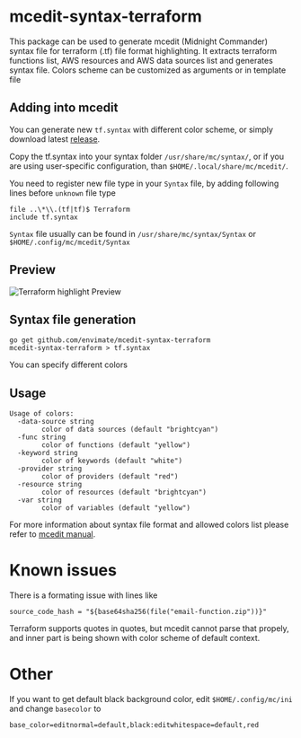 # mcedit-syntax-terraform

This package can be used to generate mcedit (Midnight Commander) syntax file for terraform (.tf) file format highlighting.
It extracts terraform functions list, AWS resources and AWS data sources list and generates syntax file.
Colors scheme can be customized as arguments or in template file

## Adding into mcedit
You can generate new `tf.syntax` with different color scheme, or simply download latest [release](../../releases/download/v0.2/tf.syntax).

Copy the tf.syntax into your syntax folder `/usr/share/mc/syntax/`, or if you are using user-specific configuration, than `$HOME/.local/share/mc/mcedit/`.

You need to register new file type in your `Syntax` file, by adding following lines before `unknown` file type

    file ..\*\\.(tf|tf)$ Terraform
    include tf.syntax

`Syntax` file usually can be found in `/usr/share/mc/syntax/Syntax` or `$HOME/.config/mc/mcedit/Syntax`

## Preview

![Terraform highlight Preview](https://gist.githubusercontent.com/spirius/8cd532841e612c55deae244c7eef9180/raw/f8fbf7cf12d81a3daea555b339f8f40d3765ec1d/terraform-syntax-preview.png)

## Syntax file generation

    go get github.com/envimate/mcedit-syntax-terraform
    mcedit-syntax-terraform > tf.syntax

You can specify different colors

## Usage
```
Usage of colors:
  -data-source string
    	color of data sources (default "brightcyan")
  -func string
    	color of functions (default "yellow")
  -keyword string
    	color of keywords (default "white")
  -provider string
    	color of providers (default "red")
  -resource string
    	color of resources (default "brightcyan")
  -var string
    	color of variables (default "yellow")
```

For more information about syntax file format and allowed colors list please refer to [mcedit manual](http://linuxcommand.org/man_pages/mcedit1.html).

# Known issues
There is a formating issue with lines like

    source_code_hash = "${base64sha256(file("email-function.zip"))}"

Terraform supports quotes in quotes, but mcedit cannot parse that propely, and inner part is being shown with color scheme of default context.

# Other
If you want to get default black background color, edit `$HOME/.config/mc/ini` and change `basecolor` to

    base_color=editnormal=default,black:editwhitespace=default,red
